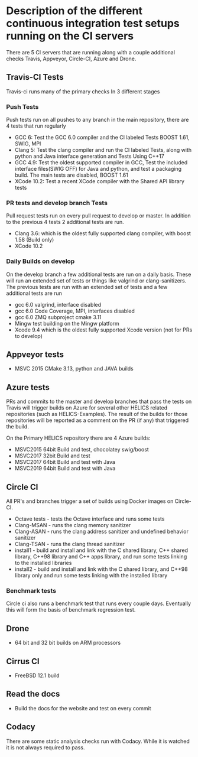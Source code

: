 # Description of the different continuous integration test setups running on the CI servers

There are 5 CI servers that are running along with a couple additional checks
Travis, Appveyor, Circle-CI, Azure and Drone.

## Travis-CI Tests

Travis-ci runs many of the primary checks In 3 different stages

### Push Tests

Push tests run on all pushes to any branch in the main repository, there are 4 tests that run regularly

- GCC 6: Test the GCC 6.0 compiler and the CI labeled Tests BOOST 1.61, SWIG, MPI
- Clang 5: Test the clang compiler and run the CI labeled Tests, along with python and Java interface generation and Tests Using C++17
- GCC 4.9: Test the oldest supported compiler in GCC, Test the included interface files(SWIG OFF) for Java and python, and test a packaging build. The main tests are disabled, BOOST 1.61
- XCode 10.2: Test a recent XCode compiler with the Shared API library tests

### PR tests and develop branch Tests

Pull request tests run on every pull request to develop or master. In addition to the previous 4 tests 2 additional tests are run.

- Clang 3.6: which is the oldest fully supported clang compiler, with boost 1.58 (Build only)
- XCode 10.2

### Daily Builds on develop

On the develop branch a few additional tests are run on a daily basis. These will run an extended set of tests or things like valgrind or clang-sanitizers. The previous tests are run with an extended set of tests and a few additional tests are run

- gcc 6.0 valgrind, interface disabled
- gcc 6.0 Code Coverage, MPI, interfaces disabled
- gcc 6.0 ZMQ subproject cmake 3.11
- Mingw test building on the Mingw platform
- Xcode 9.4 which is the oldest fully supported Xcode version (not for PRs to develop)

## Appveyor tests

- MSVC 2015 CMake 3.13, python and JAVA builds

## Azure tests

PRs and commits to the master and develop branches that pass the tests on Travis will trigger builds on Azure for several other HELICS related repositories (such as HELICS-Examples). The result of the builds for those repositories will be reported as a comment on the PR (if any) that triggered the build.

On the Primary HELICS repository there are 4 Azure builds:

- MSVC2015 64bit Build and test, chocolatey swig/boost
- MSVC2017 32bit Build and test
- MSVC2017 64bit Build and test with Java
- MSVC2019 64bit Build and test with Java

## Circle CI

All PR's and branches trigger a set of builds using Docker images on Circle-CI.

- Octave tests - tests the Octave interface and runs some tests
- Clang-MSAN - runs the clang memory sanitizer
- Clang-ASAN - runs the clang address sanitizer and undefined behavior sanitizer
- Clang-TSAN - runs the clang thread sanitizer
- install1 - build and install and link with the C shared library, C\++ shared library, C\++98 library and C\++ apps library, and run some tests linking to the installed libraries
- install2 - build and install and link with the C shared library, and C\++98 library only and run some tests linking with the installed library

### Benchmark tests

Circle ci also runs a benchmark test that runs every couple days. Eventually this will form the basis of benchmark regression test.

## Drone

- 64 bit and 32 bit builds on ARM processors

## Cirrus CI

- FreeBSD 12.1 build

## Read the docs

- Build the docs for the website and test on every commit

## Codacy

There are some static analysis checks run with Codacy. While it is watched it is not always required to pass.
